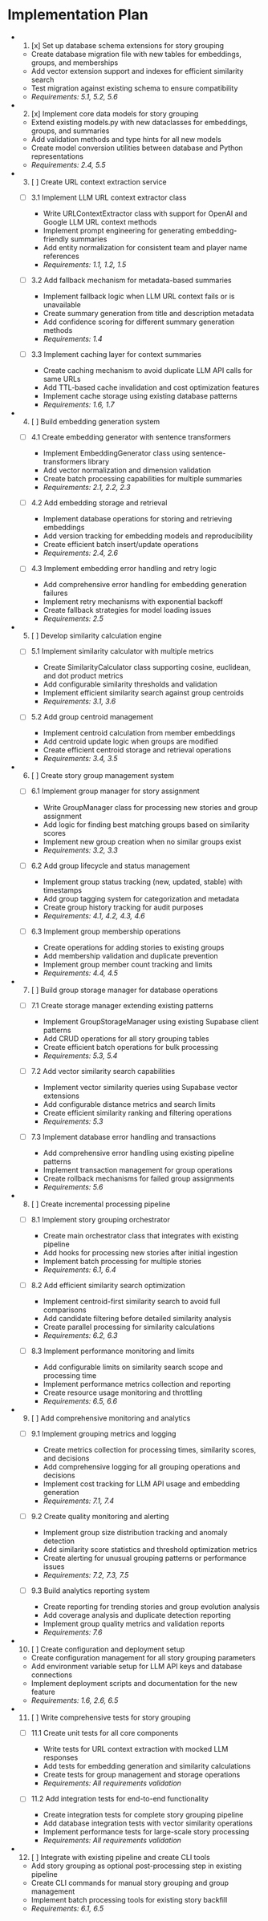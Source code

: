 # Implementation Plan

-
  1. [x] Set up database schema extensions for story grouping
  - Create database migration file with new tables for embeddings, groups, and
    memberships
  - Add vector extension support and indexes for efficient similarity search
  - Test migration against existing schema to ensure compatibility
  - _Requirements: 5.1, 5.2, 5.6_

-
  2. [x] Implement core data models for story grouping
  - Extend existing models.py with new dataclasses for embeddings, groups, and
    summaries
  - Add validation methods and type hints for all new models
  - Create model conversion utilities between database and Python
    representations
  - _Requirements: 2.4, 5.5_

-
  3. [ ] Create URL context extraction service
  - [ ] 3.1 Implement LLM URL context extractor class
    - Write URLContextExtractor class with support for OpenAI and Google LLM URL
      context methods
    - Implement prompt engineering for generating embedding-friendly summaries
    - Add entity normalization for consistent team and player name references
    - _Requirements: 1.1, 1.2, 1.5_

  - [ ] 3.2 Add fallback mechanism for metadata-based summaries
    - Implement fallback logic when LLM URL context fails or is unavailable
    - Create summary generation from title and description metadata
    - Add confidence scoring for different summary generation methods
    - _Requirements: 1.4_

  - [ ] 3.3 Implement caching layer for context summaries
    - Create caching mechanism to avoid duplicate LLM API calls for same URLs
    - Add TTL-based cache invalidation and cost optimization features
    - Implement cache storage using existing database patterns
    - _Requirements: 1.6, 1.7_

-
  4. [ ] Build embedding generation system
  - [ ] 4.1 Create embedding generator with sentence transformers
    - Implement EmbeddingGenerator class using sentence-transformers library
    - Add vector normalization and dimension validation
    - Create batch processing capabilities for multiple summaries
    - _Requirements: 2.1, 2.2, 2.3_

  - [ ] 4.2 Add embedding storage and retrieval
    - Implement database operations for storing and retrieving embeddings
    - Add version tracking for embedding models and reproducibility
    - Create efficient batch insert/update operations
    - _Requirements: 2.4, 2.6_

  - [ ] 4.3 Implement embedding error handling and retry logic
    - Add comprehensive error handling for embedding generation failures
    - Implement retry mechanisms with exponential backoff
    - Create fallback strategies for model loading issues
    - _Requirements: 2.5_

-
  5. [ ] Develop similarity calculation engine
  - [ ] 5.1 Implement similarity calculator with multiple metrics
    - Create SimilarityCalculator class supporting cosine, euclidean, and dot
      product metrics
    - Add configurable similarity thresholds and validation
    - Implement efficient similarity search against group centroids
    - _Requirements: 3.1, 3.6_

  - [ ] 5.2 Add group centroid management
    - Implement centroid calculation from member embeddings
    - Add centroid update logic when groups are modified
    - Create efficient centroid storage and retrieval operations
    - _Requirements: 3.4, 3.5_

-
  6. [ ] Create story group management system
  - [ ] 6.1 Implement group manager for story assignment
    - Write GroupManager class for processing new stories and group assignment
    - Add logic for finding best matching groups based on similarity scores
    - Implement new group creation when no similar groups exist
    - _Requirements: 3.2, 3.3_

  - [ ] 6.2 Add group lifecycle and status management
    - Implement group status tracking (new, updated, stable) with timestamps
    - Add group tagging system for categorization and metadata
    - Create group history tracking for audit purposes
    - _Requirements: 4.1, 4.2, 4.3, 4.6_

  - [ ] 6.3 Implement group membership operations
    - Create operations for adding stories to existing groups
    - Add membership validation and duplicate prevention
    - Implement group member count tracking and limits
    - _Requirements: 4.4, 4.5_

-
  7. [ ] Build group storage manager for database operations
  - [ ] 7.1 Create storage manager extending existing patterns
    - Implement GroupStorageManager using existing Supabase client patterns
    - Add CRUD operations for all story grouping tables
    - Create efficient batch operations for bulk processing
    - _Requirements: 5.3, 5.4_

  - [ ] 7.2 Add vector similarity search capabilities
    - Implement vector similarity queries using Supabase vector extensions
    - Add configurable distance metrics and search limits
    - Create efficient similarity ranking and filtering operations
    - _Requirements: 5.3_

  - [ ] 7.3 Implement database error handling and transactions
    - Add comprehensive error handling using existing pipeline patterns
    - Implement transaction management for group operations
    - Create rollback mechanisms for failed group assignments
    - _Requirements: 5.6_

-
  8. [ ] Create incremental processing pipeline
  - [ ] 8.1 Implement story grouping orchestrator
    - Create main orchestrator class that integrates with existing pipeline
    - Add hooks for processing new stories after initial ingestion
    - Implement batch processing for multiple stories
    - _Requirements: 6.1, 6.4_

  - [ ] 8.2 Add efficient similarity search optimization
    - Implement centroid-first similarity search to avoid full comparisons
    - Add candidate filtering before detailed similarity analysis
    - Create parallel processing for similarity calculations
    - _Requirements: 6.2, 6.3_

  - [ ] 8.3 Implement performance monitoring and limits
    - Add configurable limits on similarity search scope and processing time
    - Implement performance metrics collection and reporting
    - Create resource usage monitoring and throttling
    - _Requirements: 6.5, 6.6_

-
  9. [ ] Add comprehensive monitoring and analytics
  - [ ] 9.1 Implement grouping metrics and logging
    - Create metrics collection for processing times, similarity scores, and
      decisions
    - Add comprehensive logging for all grouping operations and decisions
    - Implement cost tracking for LLM API usage and embedding generation
    - _Requirements: 7.1, 7.4_

  - [ ] 9.2 Create quality monitoring and alerting
    - Implement group size distribution tracking and anomaly detection
    - Add similarity score statistics and threshold optimization metrics
    - Create alerting for unusual grouping patterns or performance issues
    - _Requirements: 7.2, 7.3, 7.5_

  - [ ] 9.3 Build analytics reporting system
    - Create reporting for trending stories and group evolution analysis
    - Add coverage analysis and duplicate detection reporting
    - Implement group quality metrics and validation reports
    - _Requirements: 7.6_

-
  10. [ ] Create configuration and deployment setup
  - Create configuration management for all story grouping parameters
  - Add environment variable setup for LLM API keys and database connections
  - Implement deployment scripts and documentation for the new feature
  - _Requirements: 1.6, 2.6, 6.5_

-
  11. [ ] Write comprehensive tests for story grouping
  - [ ] 11.1 Create unit tests for all core components
    - Write tests for URL context extraction with mocked LLM responses
    - Add tests for embedding generation and similarity calculations
    - Create tests for group management and storage operations
    - _Requirements: All requirements validation_

  - [ ] 11.2 Add integration tests for end-to-end functionality
    - Create integration tests for complete story grouping pipeline
    - Add database integration tests with vector similarity operations
    - Implement performance tests for large-scale story processing
    - _Requirements: All requirements validation_

-
  12. [ ] Integrate with existing pipeline and create CLI tools
  - Add story grouping as optional post-processing step in existing pipeline
  - Create CLI commands for manual story grouping and group management
  - Implement batch processing tools for existing story backfill
  - _Requirements: 6.1, 6.5_
